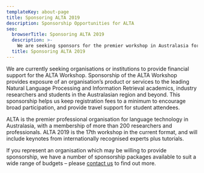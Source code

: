 ```yaml
---
templateKey: about-page
title: Sponsoring ALTA 2019
description: Sponsorship Opportunities for ALTA
seo:
  browserTitle: Sponsoring ALTA 2019
  description: >-
    We are seeking sponsors for the premier workshop in Australasia for sharing research in Natural Language Processing and Computational Lingustics.
  title: Sponsoring ALTA 2019
---
```

We are currently seeking organisations or institutions to provide financial support for the ALTA Workshop. Sponsorship of the ALTA Workshop provides exposure of an organisation’s product or services to the leading Natural Language Processing and Information Retrieval academics, industry researchers and students in the Australasian region and beyond. This sponsorship helps us keep registration fees to a minimum to encourage broad participation, and provide travel support for student attendees.

ALTA is the premier professional organisation for language technology in Australasia, with a membership of more than 200 researchers and professionals. ALTA 2019 is the 17th workshop in the current format, and will include keynotes from internationally recognised experts plus tutorials.

If you represent an organisation which may be willing to provide sponsorship, we have a number of sponsorship packages available to suit a wide range of budgets – please [contact us](mailto:workshop@alta.asn.au) to find out more.